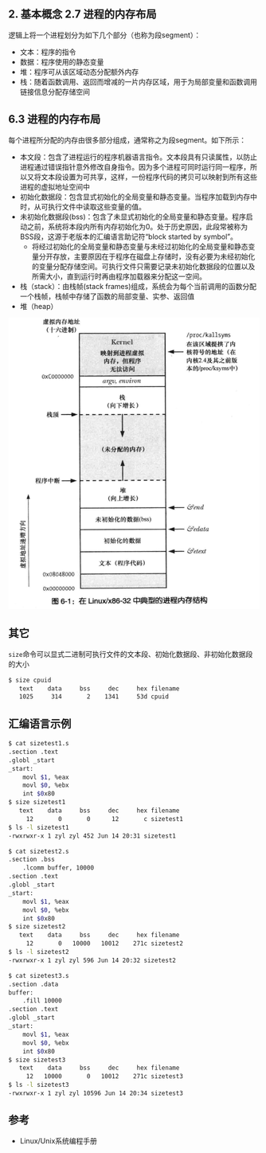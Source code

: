 ## 2. 基本概念 2.7 进程的内存布局

逻辑上将一个进程划分为如下几个部分（也称为段segment）：

- 文本：程序的指令
- 数据：程序使用的静态变量
- 堆：程序可从该区域动态分配额外内存
- 栈：随着函数调用、返回而增减的一片内存区域，用于为局部变量和函数调用链接信息分配存储空间

## 6.3 进程的内存布局

每个进程所分配的内存由很多部分组成，通常称之为段segment。如下所示：

- 本文段：包含了进程运行的程序机器语言指令。文本段具有只读属性，以防止进程通过错误指针意外修改自身指令。因为多个进程可同时运行同一程序，所以又将文本段设置为可共享，这样，一份程序代码的拷贝可以映射到所有这些进程的虚拟地址空间中
- 初始化数据段：包含显式初始化的全局变量和静态变量。当程序加载到内存中时，从可执行文件中读取这些变量的值。
- 未初始化数据段(bss)：包含了未显式初始化的全局变量和静态变量。程序启动之前，系统将本段内所有内存初始化为0。处于历史原因，此段常被称为BSS段，这源于老版本的汇编语言助记符“block started by symbol”。
  - 将经过初始化的全局变量和静态变量与未经过初始化的全局变量和静态变量分开存放，主要原因在于程序在磁盘上存储时，没有必要为未经初始化的变量分配存储空间。可执行文件只需要记录未初始化数据段的位置以及所需大小，直到运行时再由程序加载器来分配这一空间。
- 栈（stack）：由栈帧(stack frames)组成，系统会为每个当前调用的函数分配一个栈帧，栈帧中存储了函数的局部变量、实参、返回值
- 堆（heap）

![](/static/images/2106/p001.png)

## 其它

`size`命令可以显式二进制可执行文件的文本段、初始化数据段、非初始化数据段的大小

```bash
$ size cpuid
   text	   data	    bss	    dec	    hex	filename
   1025	    314	      2	   1341	    53d	cpuid
```

## 汇编语言示例

```bash
$ cat sizetest1.s
.section .text
.globl _start
_start:
    movl $1, %eax
    movl $0, %ebx
    int $0x80
$ size sizetest1
   text	   data	    bss	    dec	    hex	filename
     12	      0	      0	     12	      c	sizetest1
$ ls -l sizetest1
-rwxrwxr-x 1 zyl zyl 452 Jun 14 20:31 sizetest1
```

```bash
$ cat sizetest2.s
.section .bss
    .lcomm buffer, 10000
.section .text
.globl _start
_start:
    movl $1, %eax
    movl $0, %ebx
    int $0x80
$ size sizetest2
   text	   data	    bss	    dec	    hex	filename
     12	      0	  10000	  10012	   271c	sizetest2
$ ls -l sizetest2
-rwxrwxr-x 1 zyl zyl 596 Jun 14 20:32 sizetest2
```

```bash
$ cat sizetest3.s
.section .data
buffer:
    .fill 10000
.section .text
.globl _start
_start:
    movl $1, %eax
    movl $0, %ebx
    int $0x80
$ size sizetest3
   text	   data	    bss	    dec	    hex	filename
     12	  10000	      0	  10012	   271c	sizetest3
$ ls -l sizetest3
-rwxrwxr-x 1 zyl zyl 10596 Jun 14 20:34 sizetest3
```

## 参考

- Linux/Unix系统编程手册
